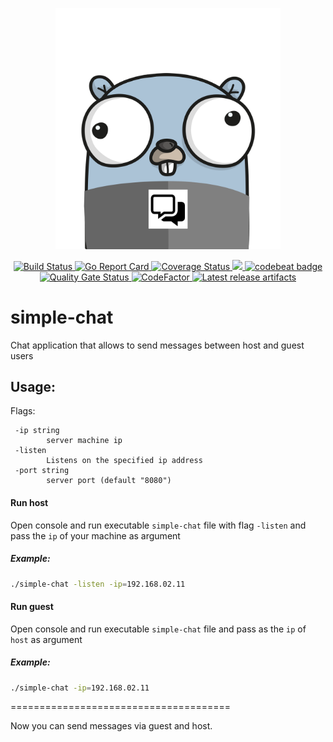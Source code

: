 <p align="center"> <img src="docs/assets/projectavatar.png" width="360"></p> 
<p align="center"> <a href="https://travis-ci.org/oleg-balunenko/simple-chat"> 
        <img src="https://travis-ci.org/oleg-balunenko/simple-chat.svg?branch=master" alt="Build Status"></img>
    </a>
    <a href="https://goreportcard.com/report/github.com/oleg-balunenko/simple-chat">
        <img src="https://goreportcard.com/badge/github.com/oleg-balunenko/simple-chat" alt="Go Report Card"></img>
    </a>
    <a href='https://coveralls.io/github/oleg-balunenko/simple-chat?branch=master'>
        <img src='https://coveralls.io/repos/github/oleg-balunenko/simple-chat/badge.svg?branch=master' alt='Coverage Status' />
     </a>
    <a href="https://codecov.io/gh/oleg-balunenko/simple-chat">
      <img src="https://codecov.io/gh/oleg-balunenko/simple-chat/branch/master/graph/badge.svg" />
    </a>
    <a href="https://codebeat.co/projects/github-com-oleg-balunenko-simple-chat-master">
        <img alt="codebeat badge" src="https://codebeat.co/badges/2413b790-8465-42a2-aace-3e7a51750556" />
    </a>
    <a href="https://sonarcloud.io/dashboard?id=simple-chat">
        <img src="https://sonarcloud.io/api/project_badges/measure?project=simple-chat&metric=alert_status" alt="Quality Gate Status"></img>
    </a>
    <a href="https://www.codefactor.io/repository/github/oleg-balunenko/simple-chat">
        <img src="https://www.codefactor.io/repository/github/oleg-balunenko/simple-chat/badge" alt="CodeFactor" />
    </a>
    <a href="https://github.com/oleg-balunenko/simple-chat/releases/latest">
        <img src="https://img.shields.io/badge/artifacts-download-blue.svg" alt ="Latest release artifacts"></img>
    </a>
</p>

# simple-chat

Chat application that allows to send messages between host and guest users

## Usage:

Flags:

```text
 -ip string
    	server machine ip
 -listen
    	Listens on the specified ip address
 -port string
    	server port (default "8080")

```

#### Run host

Open console and run executable `simple-chat` file with flag `-listen` and pass the `ip` of your machine as argument

##### Example:

```bash
./simple-chat -listen -ip=192.168.02.11
```

#### Run guest

Open console and run executable `simple-chat` file and pass as the `ip` of `host` as argument

##### Example:

```bash
./simple-chat -ip=192.168.02.11

```

======================================

Now you can send messages via guest and host.
